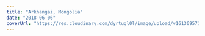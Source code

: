 ```yaml
---
title: "Arkhangai, Mongolia"
date: "2018-06-06"
coverUrl: "https://res.cloudinary.com/dyrtugl0l/image/upload/v1613695713/gallery/DSCF9056_kwzkyu.jpg"
---
```

